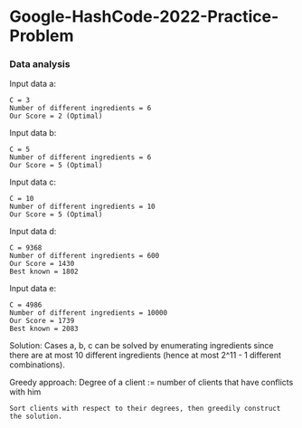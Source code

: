# Google-HashCode-2022-Practice-Problem

### Data analysis


Input data a:

	C = 3	
	Number of different ingredients = 6
	Our Score = 2 (Optimal)

Input data b:
	
	C = 5 
    Number of different ingredients = 6
    Our Score = 5 (Optimal)

Input data c:

	C = 10
	Number of different ingredients = 10
	Our Score = 5 (Optimal)

Input data d:

	C = 9368
	Number of different ingredients = 600
	Our Score = 1430
	Best known = 1802

Input data e:

	C = 4986
	Number of different ingredients = 10000
	Our Score = 1739
	Best known = 2083

Solution:
    Cases a, b, c can be solved by enumerating ingredients since there are at most 10 different ingredients (hence at most 2^11 - 1 different combinations).

Greedy approach:
	Degree of a client := number of clients that have conflicts with him

	Sort clients with respect to their degrees, then greedily construct the solution. 


